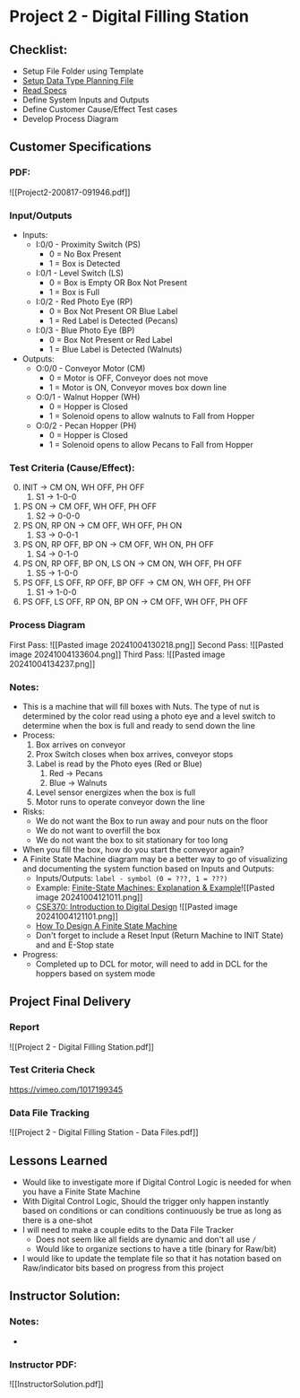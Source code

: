 # Project 2 - Digital Filling Station
## Checklist:
- Setup File Folder using Template
- [Setup Data Type Planning File](https://docs.google.com/spreadsheets/d/1E7w4lTBc3KbPq-TJDU3Yv7Jzpnvk4Pch6cOKYsRYWHQ/edit?usp=sharing)
- [Read Specs](obsidian://open?vault=AdamsObsidianNotes&file=Classes%2FPLC-Notes%2FPLC%20Fundamentals%20(Level%202)%2Fattachments%2FProject2-200817-091946.pdf)
- Define System Inputs and Outputs
- Define Customer Cause/Effect Test cases
- Develop Process Diagram
## Customer Specifications
### PDF: 
![[Project2-200817-091946.pdf]]
### Input/Outputs
- Inputs:
	- I:0/0 - Proximity Switch (PS)
		- 0 = No Box Present 
		- 1 = Box is Detected
	- I:0/1 - Level Switch (LS)
		- 0 = Box is Empty OR Box Not Present
		- 1 = Box is Full
	- I:0/2 - Red Photo Eye (RP)
		- 0 = Box Not Present OR Blue Label
		- 1 = Red Label is Detected (Pecans)
	- I:0/3 - Blue Photo Eye (BP)
		- 0 = Box Not Present or Red Label 
		- 1 = Blue Label is Detected (Walnuts)
- Outputs:
	- O:0/0 - Conveyor Motor (CM)
		- 0 = Motor is OFF, Conveyor does not move
		- 1 = Motor is ON, Conveyor moves box down line
	- O:0/1 - Walnut Hopper (WH)
		- 0 = Hopper is Closed
		- 1 = Solenoid opens to allow walnuts to Fall from Hopper
	- O:0/2 - Pecan Hopper (PH)
		- 0 = Hopper is Closed
		- 1 = Solenoid opens to allow Pecans to Fall from Hopper
### Test Criteria (Cause/Effect):
0. INIT -> CM ON, WH OFF, PH OFF
	1. S1 -> 1-0-0
1. PS ON -> CM OFF, WH OFF, PH OFF
	1. S2 -> 0-0-0
2. PS ON, RP ON -> CM OFF, WH OFF, PH ON
	1. S3 -> 0-0-1
3. PS ON, RP OFF, BP ON -> CM OFF, WH ON, PH OFF
	1. S4 -> 0-1-0
4. PS ON, RP OFF, BP ON, LS ON -> CM ON, WH OFF, PH OFF
	1. S5 -> 1-0-0
5. PS OFF, LS OFF, RP OFF, BP OFF -> CM ON, WH OFF, PH OFF
	1. S1 -> 1-0-0
6. PS OFF, LS OFF, RP ON, BP ON -> CM OFF, WH OFF, PH OFF
### Process Diagram
First Pass:
![[Pasted image 20241004130218.png]]
Second Pass:
![[Pasted image 20241004133604.png]]
Third Pass:
![[Pasted image 20241004134237.png]]
### Notes:
- This is a machine that will fill boxes with Nuts. The type of nut is determined by the color read using a photo eye and a level switch to determine when the box is full and ready to send down the line
- Process:
	1. Box arrives on conveyor
	2. Prox Switch closes when box arrives, conveyor stops
	3. Label is read by the Photo eyes (Red or Blue)
		1. Red -> Pecans
		2. Blue -> Walnuts
	4. Level sensor energizes when the box is full
	5. Motor runs to operate conveyor down the line
- Risks:
	- We do not want the Box to run away and pour nuts on the floor
	- We do not want to overfill the box
	- We do not want the box to sit stationary for too long
- When you fill the box, how do you start the conveyor again?
- A Finite State Machine diagram may be a better way to go of visualizing and documenting the system function based on Inputs and Outputs:
	- Inputs/Outputs: `label - symbol (0 = ???, 1 = ???)`
	- Example: [Finite-State Machines: Explanation & Example](https://youtu.be/6oe1Tmg9rjM?si=wfS5LldhERMhUcL2)![[Pasted image 20241004121011.png]]
	- [CSE370: Introduction to Digital Design](https://courses.cs.washington.edu/courses/cse370/97au/admin/Slides/Week10Lecture1/sld002.htm) ![[Pasted image 20241004121101.png]]
	- [How To Design A Finite State Machine](https://www.cs.princeton.edu/courses/archive/spr06/cos116/FSM_Tutorial.pdf)
	- Don't forget to include a Reset Input (Return Machine to INIT State) and and E-Stop state
- Progress:
	- Completed up to DCL for motor, will need to add in DCL for the hoppers based on system mode
## Project Final Delivery
### Report
![[Project 2 - Digital Filling Station.pdf]]
### Test Criteria Check
https://vimeo.com/1017199345
### Data File Tracking
![[Project 2 - Digital Filling Station - Data Files.pdf]]
## Lessons Learned
- Would like to investigate more if Digital Control Logic is needed for when you have a Finite State Machine
- With Digital Control Logic, Should the trigger only happen instantly based on conditions or can conditions continuously be true as long as there is a one-shot 
- I will need to make a couple edits to the Data File Tracker
	- Does not seem like all fields are dynamic and don't all use `/`
	- Would like to organize sections to have a title (binary for Raw/bit)
- I would like to update the template file so that it has notation based on Raw/indicator bits based on progress from this project
## Instructor Solution:
### Notes:
- 


### Instructor PDF:
![[InstructorSolution.pdf]]